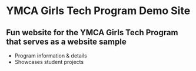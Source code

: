 # YMCA Girls Tech Program Demo Site

## Fun website for the YMCA Girls Tech Program that serves as a website sample
- Program information & details 
- Showcases student projects

